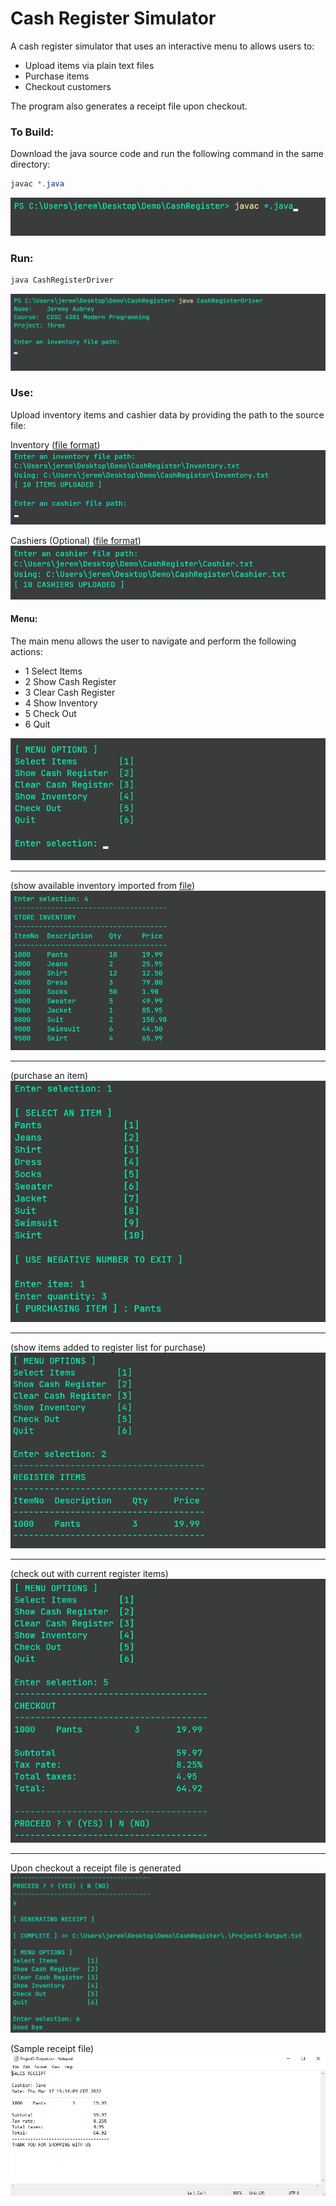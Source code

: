 # Cash Register Simulator

A cash register simulator that uses an interactive menu to allows users to:

- Upload items via plain text files
- Purchase items 
- Checkout customers

The program also generates a receipt file upon checkout.

### To Build:
Download the java source code and run the following command in the same directory:
```powershell
javac *.java
```
![Screenshot](docs/images/compile.png)

### Run:
```powershell
java CashRegisterDriver
```

![Screenshot](docs/images/start.png)

### Use:
Upload inventory items and cashier data by providing the path to the source file:

Inventory ([file format](src/Inventory.txt))
![Screenshot](docs/images/uploaded-inventory.png)

Cashiers (Optional) ([file format](src/Cashier.txt))
![Screenshot](docs/images/uploaded-cashiers.png)

#### Menu:
The main menu allows the user to navigate and perform the following actions:

- 1 Select Items
- 2 Show Cash Register
- 3 Clear Cash Register
- 4 Show Inventory
- 5 Check Out
- 6 Quit

![Screenshot](docs/images/menu-options.png)

---

(show available inventory imported from [file](src/Inventory.txt))
![Screenshot](docs/images/show-inventory.png)

---

(purchase an item)
![Screenshot](docs/images/purchase.png)

---

(show items added to register list for purchase)
![Screenshot](docs/images/show-register.png)

---

(check out with current register items) 
![Screenshot](docs/images/checkout.png)

---

Upon checkout a receipt file is generated
![Screenshot](docs/images/reciept.png)

(Sample receipt file)
![Screenshot](docs/images/sample-receipt.png)
